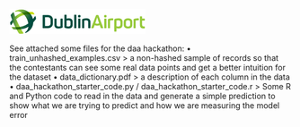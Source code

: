 ![dublin-airport-logo](Dublin_Airport_Logo.png?raw=true)


See attached some files for the daa hackathon:
•	train_unhashed_examples.csv > a non-hashed sample of records so that the contestants can see some real data points and get a better intuition for the dataset
•	data_dictionary.pdf > a description of each column in the data
•	daa_hackathon_starter_code.py / daa_hackathon_starter_code.r > Some R and Python code to read in the data and generate a simple prediction to show what we are trying to predict and how we are measuring the model error
 

